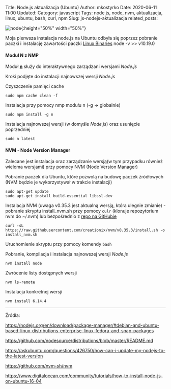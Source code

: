 Title: Node.js aktualizacja (Ubuntu)
Author: mkostyrko
Date: 2020-06-11 11:00
Updated:
Category: javascript
Tags: node.js, node, nvm, aktualizacja, linux, ubuntu, bash, curl, npm
Slug: js-nodejs-aktualizacja
related_posts:

![node](https://upload.wikimedia.org/wikipedia/commons/thumb/d/d9/Node.js_logo.svg/1024px-Node.js_logo.svg.png){:height="50%" width="50%"}

Moja pierwsza instalacja node.js na Ubuntu odbyła się poprzez pobranie paczki i instalację zawartości paczki [Linux Binaries](https://nodejs.org/en/download/) 
    node -v
    >> v10.19.0
    
#### Moduł N z NMP

Moduł [**n**](https://www.npmjs.com/package/n) służy do interaktywnego zarządzani wersjami *Node.js*

Kroki podjęte do instalacji najnowszej wersji *Node.js*

Czyszczenie pamięci cache

    sudo npm cache clean -f

Instalacja przy pomocy nmp modułu n (-g -> globalnie)

    sudo npm install -g n

Instalacja najnowszej wersji (w domyśle *Node.js*) oraz usunięcie poprzedniej

    sudo n latest

#### NVM - Node Version Manager

Zalecane jest instalacja oraz zarządzanie wersją(w tym przypadku również wieloma wersjami) przy pomocy NVM (Node Version Manager)

Pobranie paczek dla Ubuntu, które pozwolą na budowę paczek źródłowych (NVM będzie je wykorzystywał w trakcie instalacji)

    sudo apt-get update
    sudo apt-get install build-essential libssl-dev

Instalacja NVM (uwaga v0.35.3 jest aktualną wersją, która ulegnie zmianie) - pobranie skryptu install_nvm.sh przy pomocy `culr` (klonuje repozytorium nvm do ~/.nvm) lub bezpośrednio z [repo na GitHubie](https://github.com/nvm-sh/nvm/blob/master/install.sh)

    curl -sL https://raw.githubusercontent.com/creationix/nvm/v0.35.3/install.sh -o install_nvm.sh

Uruchomienie skryptu przy pomocy komendy `bash`


Pobranie, kompilacja i instalacja najnowszej wersji *Node.js*

    nvm install node

Zwrócenie listy dostępnych wersji 

    nvm ls-remote

Instalacja konkretnej wersji

    nvm install 6.14.4

---

Źródła:

https://nodejs.org/en/download/package-manager/#debian-and-ubuntu-based-linux-distributions-enterprise-linux-fedora-and-snap-packages

https://github.com/nodesource/distributions/blob/master/README.md

https://askubuntu.com/questions/426750/how-can-i-update-my-nodejs-to-the-latest-version

https://github.com/nvm-sh/nvm

https://www.digitalocean.com/community/tutorials/how-to-install-node-js-on-ubuntu-16-04